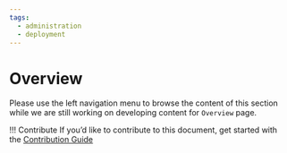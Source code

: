 ```yaml
---
tags:
  - administration
  - deployment
---
```


# Overview

Please use the left navigation menu to browse the content of this section while we are still working on developing content for `Overview` page.

!!! Contribute
    If you’d like to contribute to this document, get started with the [Contribution Guide](https://docs.jans.io/head/CONTRIBUTING/#contributing-to-the-documentation)